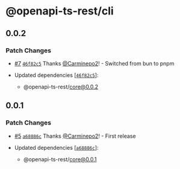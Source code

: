 # @openapi-ts-rest/cli

## 0.0.2

### Patch Changes

- [#7](https://github.com/Carminepo2/openapi-ts-rest/pull/7) [`46f82c5`](https://github.com/Carminepo2/openapi-ts-rest/commit/46f82c55f640c32848fa092be2e95260dcd88240) Thanks [@Carminepo2](https://github.com/Carminepo2)! - Switched from bun to pnpm

- Updated dependencies [[`46f82c5`](https://github.com/Carminepo2/openapi-ts-rest/commit/46f82c55f640c32848fa092be2e95260dcd88240)]:
  - @openapi-ts-rest/core@0.0.2

## 0.0.1

### Patch Changes

- [#5](https://github.com/Carminepo2/openapi-ts-rest/pull/5) [`a68886c`](https://github.com/Carminepo2/openapi-ts-rest/commit/a68886c7465ef1e51632714dc7b4101d45087999) Thanks [@Carminepo2](https://github.com/Carminepo2)! - First release

- Updated dependencies [[`a68886c`](https://github.com/Carminepo2/openapi-ts-rest/commit/a68886c7465ef1e51632714dc7b4101d45087999)]:
  - @openapi-ts-rest/core@0.0.1

